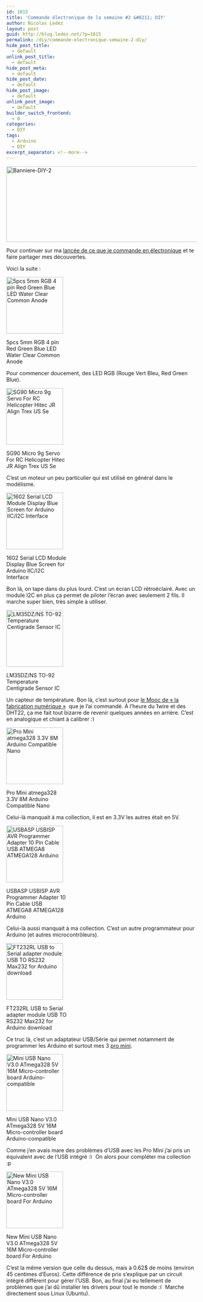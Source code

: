 ```yaml
---
id: 1015
title: 'Commande électronique de la semaine #2 &#8211; DIY'
author: Nicolas Ledez
layout: post
guid: http://blog.ledez.net/?p=1015
permalink: /diy/commande-electronique-semaine-2-diy/
hide_post_title:
  - default
unlink_post_title:
  - default
hide_post_meta:
  - default
hide_post_date:
  - default
hide_post_image:
  - default
unlink_post_image:
  - default
builder_switch_frontend:
  - 0
categories:
  - DIY
tags:
  - Arduino
  - DIY
excerpt_separator: <!--more-->
---
```

[<img class="alignnone wp-image-1017 size-full" src="2014/05/Banniere-DIY-2.jpg" alt="Banniere-DIY-2" width="1000" height="200" srcset="http://blog.ledez.net/wp-content/uploads/2014/05/Banniere-DIY-2-300x60.jpg 300w, http://blog.ledez.net/wp-content/uploads/2014/05/Banniere-DIY-2.jpg 1000w" sizes="(max-width: 1000px) 100vw, 1000px" />][1]

Pour continuer sur ma [lancée de ce que je commande en électronique][2] et te faire partager mes découvertes.

Voici la suite :<!--more-->

<div id="attachment_974" style="width: 160px" class="wp-caption alignnone">
  <a href="http://www.ebay.com/itm/111167938786"><img class="size-thumbnail wp-image-974" src="2014/04/ebay-1-RGB-4-pin-Red-Green-Blue-LED-Water-Clear-Diffused-Common-Cathode-Anode-150x150.jpg" alt="5pcs 5mm RGB 4 pin Red Green Blue LED Water Clear Common Anode" width="150" height="150" /></a>
  
  <p class="wp-caption-text">
    5pcs 5mm RGB 4 pin Red Green Blue LED Water Clear Common Anode
  </p>
</div>

Pour commencer doucement, des LED RGB (Rouge Vert Bleu, Red Green Blue).

<div id="attachment_975" style="width: 160px" class="wp-caption alignnone">
  <a href="http://www.ebay.com/itm/390765721364"><img class="size-thumbnail wp-image-975" src="2014/04/ebay-1-SG90-Micro-9g-Servo-For-RC-Helicopter-Hitec-JR-Align-Trex-US-Se-150x150.jpg" alt="SG90 Micro 9g Servo For RC Helicopter Hitec JR Align Trex US Se" width="150" height="150" srcset="http://blog.ledez.net/wp-content/uploads/2014/04/ebay-1-SG90-Micro-9g-Servo-For-RC-Helicopter-Hitec-JR-Align-Trex-US-Se-150x150.jpg 150w, http://blog.ledez.net/wp-content/uploads/2014/04/ebay-1-SG90-Micro-9g-Servo-For-RC-Helicopter-Hitec-JR-Align-Trex-US-Se-300x300.jpg 300w, http://blog.ledez.net/wp-content/uploads/2014/04/ebay-1-SG90-Micro-9g-Servo-For-RC-Helicopter-Hitec-JR-Align-Trex-US-Se.jpg 1010w" sizes="(max-width: 150px) 100vw, 150px" /></a>
  
  <p class="wp-caption-text">
    SG90 Micro 9g Servo For RC Helicopter Hitec JR Align Trex US Se
  </p>
</div>

<p class="p1">
  C&rsquo;est un moteur un peu particulier qui est utilisé en général dans le modélisme.
</p>

<div id="attachment_1007" style="width: 160px" class="wp-caption alignnone">
  <a href="http://www.ebay.com/itm/171126839571"><img class="size-thumbnail wp-image-1007" src="2014/05/ebay-3-1602-Serial-LCD-Module-Display-Blue-Screen-for-Arduino-IIC-I2C-Interface-150x150.jpg" alt="1602 Serial LCD Module Display Blue Screen for Arduino IIC/I2C Interface" width="150" height="150" srcset="http://blog.ledez.net/wp-content/uploads/2014/05/ebay-3-1602-Serial-LCD-Module-Display-Blue-Screen-for-Arduino-IIC-I2C-Interface-150x150.jpg 150w, http://blog.ledez.net/wp-content/uploads/2014/05/ebay-3-1602-Serial-LCD-Module-Display-Blue-Screen-for-Arduino-IIC-I2C-Interface-300x300.jpg 300w, http://blog.ledez.net/wp-content/uploads/2014/05/ebay-3-1602-Serial-LCD-Module-Display-Blue-Screen-for-Arduino-IIC-I2C-Interface.jpg 500w" sizes="(max-width: 150px) 100vw, 150px" /></a>
  
  <p class="wp-caption-text">
    1602 Serial LCD Module Display Blue Screen for Arduino IIC/I2C Interface
  </p>
</div>

<p class="p1">
  Bon là, on tape dans du plus lourd. C&rsquo;est un écran LCD rétroéclairé. Avec un module I2C en plus ça permet de piloter l&rsquo;écran avec seulement 2 fils. Il marche super bien, très simple à utiliser.
</p>

<div id="attachment_1008" style="width: 160px" class="wp-caption alignnone">
  <a href="http://www.ebay.com/itm/291100552713"><img class="size-thumbnail wp-image-1008" src="2014/05/ebay-3-LM35DZ-NS-TO-92-Temperature-Centigrade-Sensor-IC-150x150.jpg" alt="LM35DZ/NS TO-92 Temperature Centigrade Sensor IC" width="150" height="150" srcset="http://blog.ledez.net/wp-content/uploads/2014/05/ebay-3-LM35DZ-NS-TO-92-Temperature-Centigrade-Sensor-IC-150x150.jpg 150w, http://blog.ledez.net/wp-content/uploads/2014/05/ebay-3-LM35DZ-NS-TO-92-Temperature-Centigrade-Sensor-IC-300x300.jpg 300w, http://blog.ledez.net/wp-content/uploads/2014/05/ebay-3-LM35DZ-NS-TO-92-Temperature-Centigrade-Sensor-IC.jpg 500w" sizes="(max-width: 150px) 100vw, 150px" /></a>
  
  <p class="wp-caption-text">
    LM35DZ/NS TO-92 Temperature Centigrade Sensor IC
  </p>
</div>

Un capteur de température. Bon là, c&rsquo;est surtout pour [le Mooc de &laquo;&nbsp;la fabrication numérique&nbsp;&raquo;][3]  que je l&rsquo;ai commandé. À l&rsquo;heure du 1wire et des DHT22, ça me fait tout bizarre de revenir quelques années en arrière. C&rsquo;est en analogique et chiant à calibrer <img src="smilies/simple-smile.png" alt=":)" class="wp-smiley" style="height: 1em; max-height: 1em;" />

<div id="attachment_1012" style="width: 160px" class="wp-caption alignnone">
  <a href="http://www.ebay.com/itm/200914924969"><img class="size-thumbnail wp-image-1012" src="2014/05/ebay-4-Redesign-Pro-Mini-atmega328-3.3V-8M-Replace-ATmega128-Arduino-Compatible-Nano-150x150.jpg" alt="Pro Mini atmega328 3.3V 8M Arduino Compatible Nano" width="150" height="150" srcset="http://blog.ledez.net/wp-content/uploads/2014/05/ebay-4-Redesign-Pro-Mini-atmega328-3.3V-8M-Replace-ATmega128-Arduino-Compatible-Nano-150x150.jpg 150w, http://blog.ledez.net/wp-content/uploads/2014/05/ebay-4-Redesign-Pro-Mini-atmega328-3.3V-8M-Replace-ATmega128-Arduino-Compatible-Nano-300x300.jpg 300w, http://blog.ledez.net/wp-content/uploads/2014/05/ebay-4-Redesign-Pro-Mini-atmega328-3.3V-8M-Replace-ATmega128-Arduino-Compatible-Nano.jpg 500w" sizes="(max-width: 150px) 100vw, 150px" /></a>
  
  <p class="wp-caption-text">
    Pro Mini atmega328 3.3V 8M Arduino Compatible Nano
  </p>
</div>

<p class="p1">
  Celui-là manquait à ma collection, il est en 3.3V les autres était en 5V.
</p>

<div id="attachment_1013" style="width: 160px" class="wp-caption alignnone">
  <a href="http://www.ebay.com/itm/310506909410"><img class="size-thumbnail wp-image-1013" src="2014/05/ebay-4-USBASP-USBISP-AVR-Programmer-Adapter-10-Pin-Cable-USB-ATMEGA8-ATMEGA128-Arduino-150x150.jpg" alt="USBASP USBISP AVR Programmer Adapter 10 Pin Cable USB ATMEGA8 ATMEGA128 Arduino" width="150" height="150" srcset="http://blog.ledez.net/wp-content/uploads/2014/05/ebay-4-USBASP-USBISP-AVR-Programmer-Adapter-10-Pin-Cable-USB-ATMEGA8-ATMEGA128-Arduino-150x150.jpg 150w, http://blog.ledez.net/wp-content/uploads/2014/05/ebay-4-USBASP-USBISP-AVR-Programmer-Adapter-10-Pin-Cable-USB-ATMEGA8-ATMEGA128-Arduino-300x300.jpg 300w, http://blog.ledez.net/wp-content/uploads/2014/05/ebay-4-USBASP-USBISP-AVR-Programmer-Adapter-10-Pin-Cable-USB-ATMEGA8-ATMEGA128-Arduino.jpg 800w" sizes="(max-width: 150px) 100vw, 150px" /></a>
  
  <p class="wp-caption-text">
    USBASP USBISP AVR Programmer Adapter 10 Pin Cable USB ATMEGA8 ATMEGA128 Arduino
  </p>
</div>

<p class="p1">
  Celui-là aussi manquait à ma collection. C&rsquo;est un autre programmateur pour Arduino (et autres microcontrôleurs).
</p>

<div id="attachment_1009" style="width: 160px" class="wp-caption alignnone">
  <a href="http://www.ebay.com/itm/310510484589"><img class="size-thumbnail wp-image-1009" src="2014/05/ebay-4-FT232RL-USB-to-Serial-adapter-module-USB-TO-RS232-Max232-for-Arduino-download-150x150.jpg" alt="FT232RL USB to Serial adapter module USB TO RS232 Max232 for Arduino download" width="150" height="150" srcset="http://blog.ledez.net/wp-content/uploads/2014/05/ebay-4-FT232RL-USB-to-Serial-adapter-module-USB-TO-RS232-Max232-for-Arduino-download-150x150.jpg 150w, http://blog.ledez.net/wp-content/uploads/2014/05/ebay-4-FT232RL-USB-to-Serial-adapter-module-USB-TO-RS232-Max232-for-Arduino-download-300x300.jpg 300w, http://blog.ledez.net/wp-content/uploads/2014/05/ebay-4-FT232RL-USB-to-Serial-adapter-module-USB-TO-RS232-Max232-for-Arduino-download.jpg 800w" sizes="(max-width: 150px) 100vw, 150px" /></a>
  
  <p class="wp-caption-text">
    FT232RL USB to Serial adapter module USB TO RS232 Max232 for Arduino download
  </p>
</div>

Ce truc là, c&rsquo;est un adaptateur USB/Série qui permet notamment de programmer les Arduino et surtout mes 3 [pro mini][4].

<div id="attachment_1010" style="width: 160px" class="wp-caption alignnone">
  <a href="http://www.ebay.com/itm/310674366051"><img class="size-thumbnail wp-image-1010" src="2014/05/ebay-4-Mini-USB-Nano-V3.0-ATmega328-5V-16M-Micro-controller-board-Arduino-compatible-150x150.jpg" alt="Mini USB Nano V3.0 ATmega328 5V 16M Micro-controller board Arduino-compatible" width="150" height="150" srcset="http://blog.ledez.net/wp-content/uploads/2014/05/ebay-4-Mini-USB-Nano-V3.0-ATmega328-5V-16M-Micro-controller-board-Arduino-compatible-150x150.jpg 150w, http://blog.ledez.net/wp-content/uploads/2014/05/ebay-4-Mini-USB-Nano-V3.0-ATmega328-5V-16M-Micro-controller-board-Arduino-compatible-300x300.jpg 300w, http://blog.ledez.net/wp-content/uploads/2014/05/ebay-4-Mini-USB-Nano-V3.0-ATmega328-5V-16M-Micro-controller-board-Arduino-compatible.jpg 800w" sizes="(max-width: 150px) 100vw, 150px" /></a>
  
  <p class="wp-caption-text">
    Mini USB Nano V3.0 ATmega328 5V 16M Micro-controller board Arduino-compatible
  </p>
</div>

<p class="p1">
  Comme j&rsquo;en avais mare des problèmes d&rsquo;USB avec les Pro Mini j&rsquo;ai pris un équivalent avec de l&rsquo;USB intégré <img src="smilies/simple-smile.png" alt=":)" class="wp-smiley" style="height: 1em; max-height: 1em;" /> On alors pour compléter ma collection :p
</p>

<div id="attachment_1011" style="width: 160px" class="wp-caption alignnone">
  <a href="http://www.ebay.com/itm/200964325858"><img class="size-thumbnail wp-image-1011" src="2014/05/ebay-4-New-Mini-USB-Nano-V3.0-ATmega328-5V-16M-Micro-controller-board-For-Arduino-150x150.jpg" alt="New Mini USB Nano V3.0 ATmega328 5V 16M Micro-controller board For Arduino" width="150" height="150" srcset="http://blog.ledez.net/wp-content/uploads/2014/05/ebay-4-New-Mini-USB-Nano-V3.0-ATmega328-5V-16M-Micro-controller-board-For-Arduino-150x150.jpg 150w, http://blog.ledez.net/wp-content/uploads/2014/05/ebay-4-New-Mini-USB-Nano-V3.0-ATmega328-5V-16M-Micro-controller-board-For-Arduino-300x300.jpg 300w, http://blog.ledez.net/wp-content/uploads/2014/05/ebay-4-New-Mini-USB-Nano-V3.0-ATmega328-5V-16M-Micro-controller-board-For-Arduino.jpg 800w" sizes="(max-width: 150px) 100vw, 150px" /></a>
  
  <p class="wp-caption-text">
    New Mini USB Nano V3.0 ATmega328 5V 16M Micro-controller board For Arduino
  </p>
</div>

<p class="p1">
  C&rsquo;est la même version que celle du dessus, mais à 0.62$ de moins (environ 45 centimes d&rsquo;Euros). Cette différence de prix s&rsquo;explique par un circuit intégré différent pour gérer l&rsquo;USB. Bon, au final j&rsquo;ai eu tellement de problèmes que j&rsquo;ai dû installer les drivers pour tout le monde <img src="smilies/frownie.png" alt=":(" class="wp-smiley" style="height: 1em; max-height: 1em;" /> Marche directement sous Linux (Ubuntu).
</p>

 [1]: 2014/05/Banniere-DIY-2.jpg
 [2]: http://blog.ledez.net/diy/commande-electronique-semaine-1/ "Commande électronique de la semaine #1 – DIY"
 [3]: https://www.france-universite-numerique-mooc.fr/courses/MinesTelecom/04002/Trimestre_1_2014/about "Mooc la fabrication numérique"
 [4]: http://arduino.cc/en/Main/ArduinoBoardProMini "Arduino Pro Mini"
